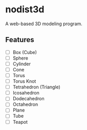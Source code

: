 # nodist3d

A web-based 3D modeling program.

## Features

- [ ] Box (Cube)
- [ ] Sphere
- [ ] Cylinder
- [ ] Cone
- [ ] Torus
- [ ] Torus Knot
- [ ] Tetrahedron (Triangle)
- [ ] Icosahedron
- [ ] Dodecahedron
- [ ] Octahedron
- [ ] Plane
- [ ] Tube
- [ ] Teapot
